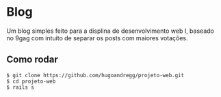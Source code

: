 # Blog

Um blog simples feito para a displina de desenvolvimento web I, baseado no 9gag com intuito de separar os posts com maiores votações.

## Como rodar
```
$ git clone https://github.com/hugoandregg/projeto-web.git
$ cd projeto-web
$ rails s
```
